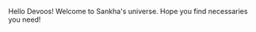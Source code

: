 Hello Devoos!
Welcome to Sankha's universe. Hope you find necessaries you need!

<!---
sankhaBA/sankhaBA is a ✨ special ✨ repository because its `README.md` (this file) appears on your GitHub profile.
You can click the Preview link to take a look at your changes.
--->
